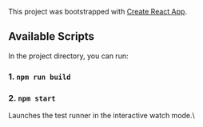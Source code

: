 This project was bootstrapped with [Create React App](https://github.com/facebook/create-react-app).

## Available Scripts

In the project directory, you can run:

### 1. `npm run build`

### 2. `npm start`

Launches the test runner in the interactive watch mode.\




